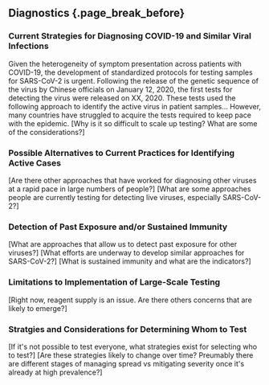 ## Diagnostics  {.page_break_before} 

### Current Strategies for Diagnosing COVID-19 and Similar Viral Infections
Given the heterogeneity of symptom presentation across patients with COVID-19, the development of standardized protocols for testing samples for SARS-CoV-2 is urgent.
Following the release of the genetic sequence of the virus by Chinese officials on January 12, 2020, the first tests for detecting the virus were released on XX, 2020.
These tests used the following approach to identify the active virus in patient samples...
However, many countries have struggled to acquire the tests required to keep pace with the epidemic.
[Why is it so difficult to scale up testing? What are some of the considerations?]

### Possible Alternatives to Current Practices for Identifying Active Cases
[Are there other approaches that have worked for diagnosing other viruses at a rapid pace in large numbers of people?] 
[What are some approaches people are currently testing for detecting live viruses, especially SARS-CoV-2?]

### Detection of Past Exposure and/or Sustained Immunity
[What are approaches that allow us to detect past exposure for other viruses?] 
[What efforts are underway to develop similar approaches for SARS-CoV-2?]
[What is sustained immunity and what are the indicators?]

### Limitations to Implementation of Large-Scale Testing
[Right now, reagent supply is an issue. Are there others concerns that are likely to emerge?]

### Stratgies and Considerations for Determining Whom to Test 
[If it's not possible to test everyone, what strategies exist for selecting who to test?]
[Are these strategies likely to change over time? Preumably there are different stages of managing spread vs mitigating severity once it's already at high prevalence?]

